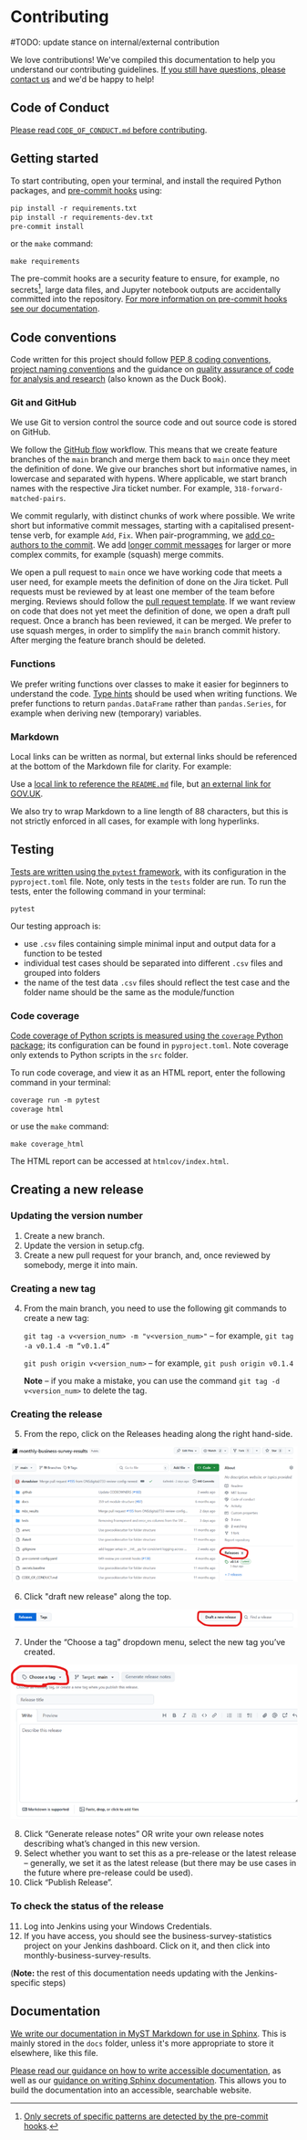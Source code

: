 # Contributing

#TODO: update stance on internal/external contribution

We love contributions! We've compiled this documentation to help you understand our
contributing guidelines. [If you still have questions, please contact us][email] and
we'd be happy to help!

## Code of Conduct

[Please read `CODE_OF_CONDUCT.md` before contributing][code-of-conduct].

## Getting started

To start contributing, open your terminal, and install the required Python packages,
and [pre-commit hooks][pre-commit] using:

```shell
pip install -r requirements.txt
pip install -r requirements-dev.txt
pre-commit install
```

or the `make` command:

```shell
make requirements
```

The pre-commit hooks are a security feature to ensure, for example, no secrets[^1],
large data files, and Jupyter notebook outputs are accidentally committed into the
repository. [For more information on pre-commit hooks see our
documentation][docs-pre-commit-hooks].

[^1]: [Only secrets of specific patterns are detected by the pre-commit
      hooks][docs-pre-commit-hooks-secrets-definition].

## Code conventions

Code written for this project should follow [PEP 8 coding conventions][pep8], [project naming conventions][docs-naming] and the guidance on [quality assurance of code for analysis and research][duck-book] (also known as the Duck Book).

### Git and GitHub

We use Git to version control the source code and out source code is stored on
GitHub.

We follow the [GitHub flow][github-flow] workflow. This means that we create
feature branches of the `main` branch and merge them back to `main` once they
meet the definition of done. We give our branches short but informative names,
in lowercase and separated with hypens. Where applicable, we start branch names
with the respective Jira ticket number. For example,
`318-forward-matched-pairs`.

We commit regularly, with distinct chunks of work where possible. We write
short but informative commit messages, starting with a capitalised
present-tense verb, for example `Add`, `Fix`. When pair-programming, we
[add co-authors to the commit][git-coauthor]. We add
[longer commit messages][long-commit] for larger or more complex commits, for
example (squash) merge commits.

We open a pull request to `main` once we have working code that meets a user
need, for example meets the definition of done on the Jira ticket. Pull
requests must be reviewed by at least one member of the team before merging.
Reviews should follow the [pull request template][pr-template]. If we want review on code that does not yet meet the definition of done, we open a draft
pull request. Once a branch has been reviewed, it can be merged. We prefer to use squash merges, in order to simplify the `main` branch commit history. After merging the feature branch should be deleted.

### Functions

We prefer writing functions over classes to make it easier for beginners to understand the code. [Type hints][typing] should be used when writing functions. We prefer functions to return `pandas.DataFrame` rather than `pandas.Series`, for example when deriving new (temporary) variables.

### Markdown

Local links can be written as normal, but external links should be referenced at the
bottom of the Markdown file for clarity. For example:

Use a [local link to reference the `README.md`](../../README.md) file, but [an external
link for GOV.UK][gov-uk].

We also try to wrap Markdown to a line length of 88 characters, but this is not
strictly enforced in all cases, for example with long hyperlinks.

## Testing

[Tests are written using the `pytest` framework][pytest], with its configuration in the
`pyproject.toml` file. Note, only tests in the `tests` folder are run. To run the
tests, enter the following command in your terminal:

```shell
pytest
```
Our testing approach is:
- use `.csv` files containing simple minimal input and output data for a function to be tested
- individual test cases should be separated into different `.csv` files and grouped into folders
- the name of the test data `.csv` files should reflect the test case and the folder name should be the same as the module/function

### Code coverage

[Code coverage of Python scripts is measured using the `coverage` Python
package][coverage]; its configuration can be found in `pyproject.toml`. Note coverage
only extends to Python scripts in the `src` folder.

To run code coverage, and view it as an HTML report, enter the following command in
your terminal:

```shell
coverage run -m pytest
coverage html
```

or use the `make` command:

```shell
make coverage_html
```

The HTML report can be accessed at `htmlcov/index.html`.

## Creating a new release
### Updating the version number

1.	Create a new branch.
2.	Update the version in setup.cfg.
3.	Create a new pull request for your branch, and, once reviewed by somebody, merge it into main.

### Creating a new tag
4.	From the main branch, you need to use the following git commands to create a new tag:

      `git tag -a v<version_num> -m "v<version_num>"` – for example, `git tag -a v0.1.4 -m “v0.1.4”`

      `git push origin v<version_num>` – for example, `git push origin v0.1.4`

      **Note** – if you make a mistake, you can use the command `git tag -d v<version_num>` to delete the tag.

### Creating the release
5.	From the repo, click on the Releases heading along the right hand-side.

![creating a new release](images/new_release.png)

6. Click "draft new release" along the top.

![draft new release](images/draft_new_release.png)

7. Under the “Choose a tag” dropdown menu, select the new tag you’ve created.

![draft new release](images/choose_tag.png)

8.	Click “Generate release notes” OR write your own release notes describing what’s changed in this new version.
9.	Select whether you want to set this as a pre-release or the latest release – generally, we set it as the latest release (but there may be use cases in the future where pre-release could be used).
10.	Click “Publish Release”.

### To check the status of the release 
11.	Log into Jenkins using your Windows Credentials.
12.	If you have access, you should see the business-survey-statistics project on your Jenkins dashboard. Click on it, and then click into monthly-business-survey-results.

(**Note:** the rest of this documentation needs updating with the Jenkins-specific steps)



## Documentation

[We write our documentation in MyST Markdown for use in Sphinx][myst]. This is mainly
stored in the `docs` folder, unless it's more appropriate to store it elsewhere, like
this file.

[Please read our guidance on how to write accessible
documentation][docs-write-accessible-documentation], as well as our [guidance on
writing Sphinx documentation][docs-write-sphinx-documentation]. This allows you to
build the documentation into an accessible, searchable website.

[code-of-conduct]: ./CODE_OF_CONDUCT.md
[coverage]: https://coverage.readthedocs.io/
[docs-pre-commit-hooks]: ./pre_commit_hooks.md
[docs-pre-commit-hooks-secrets-definition]: ./pre_commit_hooks.md#definition-of-a-secret-according-to-detect-secrets
[docs-updating-gitignore]: ./updating_gitignore.md
[docs-write-accessible-documentation]: ./writing_accessible_documentation.md
[docs-write-sphinx-documentation]: ./writing_sphinx_documentation.md
[docs-naming]: ../user_guide/naming_conventions.md
[pr-template]: ../../.github/pull_request_template.md
[gds-way]: https://gds-way.cloudapps.digital/
[gds-way-git]: https://gds-way.cloudapps.digital/standards/source-code.html
[gds-way-python]: https://gds-way.cloudapps.digital/manuals/programming-languages/python/python.html#python-style-guide
[myst]: https://myst-parser.readthedocs.io/
[pre-commit]: https://pre-commit.com
[pytest]: https://docs.pytest.org/
[gov-uk]: https://www.gov.uk/
[email]: mailto:organisation@email.address
[pep8]: https://peps.python.org/pep-0008/
[duck-book]: https://best-practice-and-impact.github.io/qa-of-code-guidance/intro.html
[github-flow]: https://docs.github.com/en/get-started/using-github/github-flow
[git-coauthor]: https://docs.github.com/en/pull-requests/committing-changes-to-your-project/creating-and-editing-commits/creating-a-commit-with-multiple-authors
[long-commit]: https://tbaggery.com/2008/04/19/a-note-about-git-commit-messages.html
[typing]: https://docs.python.org/3/library/typing.html

